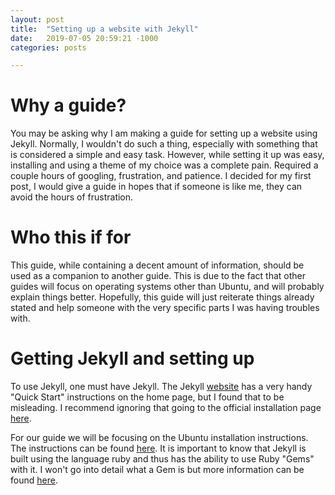 ```yaml
---
layout: post
title:  "Setting up a website with Jekyll"
date:   2019-07-05 20:59:21 -1000
categories: posts

---
```

# Why a guide?

You may be asking why I am making a guide for setting up a website using Jekyll. Normally, I wouldn't do such a thing, especially with something that is considered a simple and easy task. However, while setting it up was easy, installing and using a theme of my choice was a complete pain. Required a couple hours of googling, frustration, and patience. I decided for my first post, I would give a guide in hopes that if someone is like me, they can avoid the hours of frustration.

# Who this if for

This guide, while containing a decent amount of information, should be used as a companion to another guide. This is due to the fact that other guides will focus on operating systems other than Ubuntu, and will probably explain things better. Hopefully, this guide will just reiterate things already stated and help someone with the very specific parts I was having troubles with.

# Getting Jekyll and setting up

To use Jekyll, one must have Jekyll. The Jekyll [website](https://jekyllrb.com/) has a very handy "Quick Start" instructions on the home page, but I found that to be misleading. I recommend ignoring that going to the official installation page [here](https://jekyllrb.com/docs/installation/).

For our guide we will be focusing on the Ubuntu installation instructions. The instructions can be found [here](https://jekyllrb.com/docs/installation/ubuntu/). It is important to know that Jekyll is built using the language ruby and thus has the ability to use Ruby "Gems" with it. I won't go into detail what a Gem is but more information can be found [here](https://jekyllrb.com/docs/ruby-101/).
